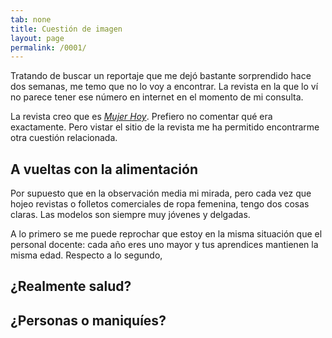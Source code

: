 ```yaml
---
tab: none
title: Cuestión de imagen
layout: page
permalink: /0001/
---
```


Tratando de buscar un reportaje que me dejó bastante sorprendido hace dos semanas, me temo que no lo voy a encontrar. La revista en la que lo ví no parece tener ese  número en internet en el momento de mi consulta.

La revista creo que es [_Mujer Hoy_](https://www.mujerhoy.com/revista/). Prefiero no comentar qué era exactamente. Pero vistar el sitio de la revista me ha permitido encontrarme otra cuestión relacionada.

## A vueltas con la alimentación

Por supuesto que en la observación media mi mirada, pero cada vez que hojeo revistas o folletos comerciales de ropa femenina, tengo dos cosas claras. Las modelos son siempre muy jóvenes y delgadas.

A lo primero se me puede reprochar que estoy en la misma situación que el personal docente: cada año eres uno mayor y tus aprendices mantienen la misma edad. Respecto a lo segundo,

## ¿Realmente salud?

## ¿Personas o maniquíes?

